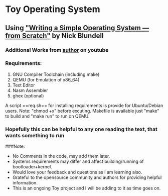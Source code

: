 # Toy Operating System 

## Using ["Writing a Simple Operating System —from Scratch"](https://www.cs.bham.ac.uk/~exr/lectures/opsys/10_11/lectures/os-dev.pdf) by Nick Blundell

### Additional Works from [author](https://www.youtube.com/channel/UCjrLiYrvbpXR37c0HV4PmqA) on youtube

### Requirements:
1. GNU Compiler Toolchain (including make)
2. QEMU (for Emulation of x86_64)
3. Text Editor
4. Nasm Assembler
5. ghex (optional)

A script ==req.sh== for installing requirements is provide for Ubuntu/Debian users. Note: "chmod +x" before excuting. 
Makefile is available just "make" to build and "make run" to run on QEMU.

### Hopefully this can be helpful to any one reading the text, that wants something to run

###Note:
- No Comments in the code, may add them later.
- Systems requirements may differ and affect building/running of bootloader+kernel.
- Would love your feedback and questions as I am learning also.
- Grateful to the opensource community and authors for providing helpful information.
- This is an ongoing Toy project and I will be adding to it as time goes on.

